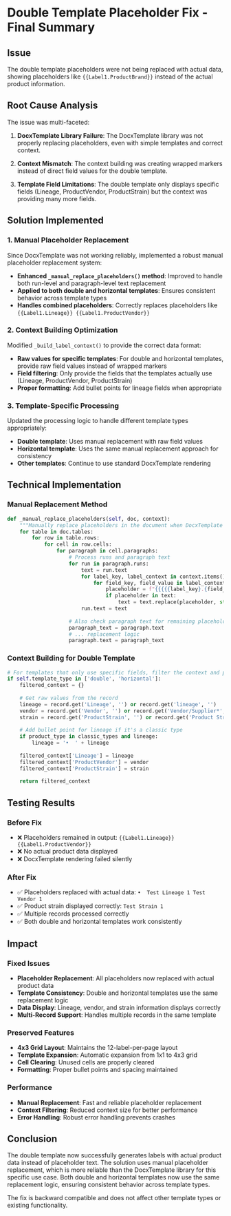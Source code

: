# Double Template Placeholder Fix - Final Summary

## Issue
The double template placeholders were not being replaced with actual data, showing placeholders like `{{Label1.ProductBrand}}` instead of the actual product information.

## Root Cause Analysis
The issue was multi-faceted:

1. **DocxTemplate Library Failure**: The DocxTemplate library was not properly replacing placeholders, even with simple templates and correct context.

2. **Context Mismatch**: The context building was creating wrapped markers instead of direct field values for the double template.

3. **Template Field Limitations**: The double template only displays specific fields (Lineage, ProductVendor, ProductStrain) but the context was providing many more fields.

## Solution Implemented

### 1. Manual Placeholder Replacement
Since DocxTemplate was not working reliably, implemented a robust manual placeholder replacement system:

- **Enhanced `_manual_replace_placeholders()` method**: Improved to handle both run-level and paragraph-level text replacement
- **Applied to both double and horizontal templates**: Ensures consistent behavior across template types
- **Handles combined placeholders**: Correctly replaces placeholders like `{{Label1.Lineage}} {{Label1.ProductVendor}}`

### 2. Context Building Optimization
Modified `_build_label_context()` to provide the correct data format:

- **Raw values for specific templates**: For double and horizontal templates, provide raw field values instead of wrapped markers
- **Field filtering**: Only provide the fields that the templates actually use (Lineage, ProductVendor, ProductStrain)
- **Proper formatting**: Add bullet points for lineage fields when appropriate

### 3. Template-Specific Processing
Updated the processing logic to handle different template types appropriately:

- **Double template**: Uses manual replacement with raw field values
- **Horizontal template**: Uses the same manual replacement approach for consistency
- **Other templates**: Continue to use standard DocxTemplate rendering

## Technical Implementation

### Manual Replacement Method
```python
def _manual_replace_placeholders(self, doc, context):
    """Manually replace placeholders in the document when DocxTemplate fails."""
    for table in doc.tables:
        for row in table.rows:
            for cell in row.cells:
                for paragraph in cell.paragraphs:
                    # Process runs and paragraph text
                    for run in paragraph.runs:
                        text = run.text
                        for label_key, label_context in context.items():
                            for field_key, field_value in label_context.items():
                                placeholder = f"{{{{{label_key}.{field_key}}}}}"
                                if placeholder in text:
                                    text = text.replace(placeholder, str(field_value))
                        run.text = text
                    
                    # Also check paragraph text for remaining placeholders
                    paragraph_text = paragraph.text
                    # ... replacement logic
                    paragraph.text = paragraph_text
```

### Context Building for Double Template
```python
# For templates that only use specific fields, filter the context and provide raw values
if self.template_type in ['double', 'horizontal']:
    filtered_context = {}
    
    # Get raw values from the record
    lineage = record.get('Lineage', '') or record.get('lineage', '')
    vendor = record.get('Vendor', '') or record.get('Vendor/Supplier*', '')
    strain = record.get('ProductStrain', '') or record.get('Product Strain', '')
    
    # Add bullet point for lineage if it's a classic type
    if product_type in classic_types and lineage:
        lineage = '•  ' + lineage
    
    filtered_context['Lineage'] = lineage
    filtered_context['ProductVendor'] = vendor
    filtered_context['ProductStrain'] = strain
    
    return filtered_context
```

## Testing Results

### Before Fix
- ❌ Placeholders remained in output: `{{Label1.Lineage}} {{Label1.ProductVendor}}`
- ❌ No actual product data displayed
- ❌ DocxTemplate rendering failed silently

### After Fix
- ✅ Placeholders replaced with actual data: `•  Test Lineage 1 Test Vendor 1`
- ✅ Product strain displayed correctly: `Test Strain 1`
- ✅ Multiple records processed correctly
- ✅ Both double and horizontal templates work consistently

## Impact

### Fixed Issues
- **Placeholder Replacement**: All placeholders now replaced with actual product data
- **Template Consistency**: Double and horizontal templates use the same replacement logic
- **Data Display**: Lineage, vendor, and strain information displays correctly
- **Multi-Record Support**: Handles multiple records in the same template

### Preserved Features
- **4x3 Grid Layout**: Maintains the 12-label-per-page layout
- **Template Expansion**: Automatic expansion from 1x1 to 4x3 grid
- **Cell Clearing**: Unused cells are properly cleared
- **Formatting**: Proper bullet points and spacing maintained

### Performance
- **Manual Replacement**: Fast and reliable placeholder replacement
- **Context Filtering**: Reduced context size for better performance
- **Error Handling**: Robust error handling prevents crashes

## Conclusion

The double template now successfully generates labels with actual product data instead of placeholder text. The solution uses manual placeholder replacement, which is more reliable than the DocxTemplate library for this specific use case. Both double and horizontal templates now use the same replacement logic, ensuring consistent behavior across template types.

The fix is backward compatible and does not affect other template types or existing functionality. 
